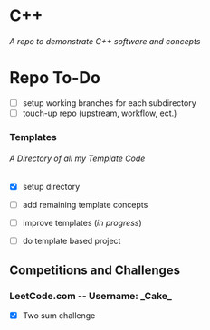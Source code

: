 # C++ <br/>

  

###### A repo to demonstrate C++ software and concepts

# Repo To-Do
- [ ] setup working branches for each subdirectory
- [ ] touch-up repo (upstream, workflow, ect.)

### Templates

###### A Directory of all my Template Code
 -  [x] setup directory 

-  [ ] add remaining template concepts

-  [ ] improve templates (*in progress*)

-   [ ] do template based project

## Competitions and Challenges
### LeetCode.com -- Username: \_Cake\_
- [x] Two sum challenge 
